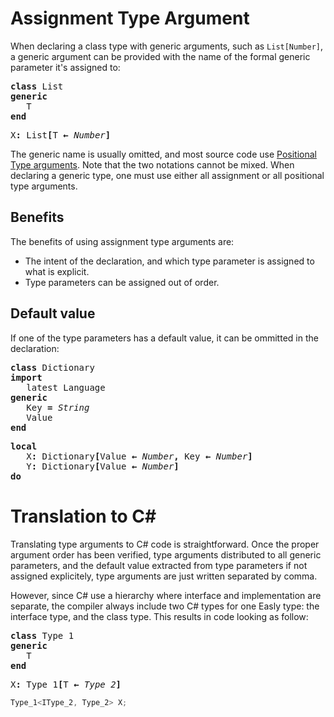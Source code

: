 # Assignment Type Argument

When declaring a class type with generic arguments, such as `List[Number]`, a generic argument can be provided with the name of the formal generic parameter it's assigned to:

<!---
Mode=Default
{BaseNode.Class, Easly-Language, Version=1.0.0.0, Culture=neutral, PublicKeyToken=null}
{0c91525c-e934-4a94-8f78-cbaed128a95f};"easly.Classes";{BaseNode.BlockList`2[[BaseNode.IClassReplicate, Easly-Language, Version=1.0.0.0, Culture=neutral, PublicKeyToken=null],[BaseNode.ClassReplicate, Easly-Language, Version=1.0.0.0, Culture=neutral, PublicKeyToken=null]], Easly-Language, Version=1.0.0.0, Culture=neutral, PublicKeyToken=null}
;0x00000000;0x00000000;{BaseNode.BlockList`2[[BaseNode.IIdentifier, Easly-Language, Version=1.0.0.0, Culture=neutral, PublicKeyToken=null],[BaseNode.Identifier, Easly-Language, Version=1.0.0.0, Culture=neutral, PublicKeyToken=null]], Easly-Language, Version=1.0.0.0, Culture=neutral, PublicKeyToken=null}
;0x00000001;{BaseNode.BlockList`2[[BaseNode.IDiscrete, Easly-Language, Version=1.0.0.0, Culture=neutral, PublicKeyToken=null],[BaseNode.Discrete, Easly-Language, Version=1.0.0.0, Culture=neutral, PublicKeyToken=null]], Easly-Language, Version=1.0.0.0, Culture=neutral, PublicKeyToken=null}
;{BaseNode.Document, Easly-Language, Version=1.0.0.0, Culture=neutral, PublicKeyToken=null}
;{BaseNode.Name, Easly-Language, Version=1.0.0.0, Culture=neutral, PublicKeyToken=null}
;{BaseNode.BlockList`2[[BaseNode.IExport, Easly-Language, Version=1.0.0.0, Culture=neutral, PublicKeyToken=null],[BaseNode.Export, Easly-Language, Version=1.0.0.0, Culture=neutral, PublicKeyToken=null]], Easly-Language, Version=1.0.0.0, Culture=neutral, PublicKeyToken=null}
;{BaseNode.BlockList`2[[BaseNode.IFeature, Easly-Language, Version=1.0.0.0, Culture=neutral, PublicKeyToken=null],[BaseNode.Feature, Easly-Language, Version=1.0.0.0, Culture=neutral, PublicKeyToken=null]], Easly-Language, Version=1.0.0.0, Culture=neutral, PublicKeyToken=null}
;{Easly.OptionalReference`1[[BaseNode.IIdentifier, Easly-Language, Version=1.0.0.0, Culture=neutral, PublicKeyToken=null]], Easly-Language, Version=1.0.0.0, Culture=neutral, PublicKeyToken=null}
;{BaseNode.BlockList`2[[BaseNode.IGeneric, Easly-Language, Version=1.0.0.0, Culture=neutral, PublicKeyToken=null],[BaseNode.Generic, Easly-Language, Version=1.0.0.0, Culture=neutral, PublicKeyToken=null]], Easly-Language, Version=1.0.0.0, Culture=neutral, PublicKeyToken=null}
;{BaseNode.BlockList`2[[BaseNode.IImport, Easly-Language, Version=1.0.0.0, Culture=neutral, PublicKeyToken=null],[BaseNode.Import, Easly-Language, Version=1.0.0.0, Culture=neutral, PublicKeyToken=null]], Easly-Language, Version=1.0.0.0, Culture=neutral, PublicKeyToken=null}
;{BaseNode.BlockList`2[[BaseNode.IInheritance, Easly-Language, Version=1.0.0.0, Culture=neutral, PublicKeyToken=null],[BaseNode.Inheritance, Easly-Language, Version=1.0.0.0, Culture=neutral, PublicKeyToken=null]], Easly-Language, Version=1.0.0.0, Culture=neutral, PublicKeyToken=null}
;{BaseNode.BlockList`2[[BaseNode.IAssertion, Easly-Language, Version=1.0.0.0, Culture=neutral, PublicKeyToken=null],[BaseNode.Assertion, Easly-Language, Version=1.0.0.0, Culture=neutral, PublicKeyToken=null]], Easly-Language, Version=1.0.0.0, Culture=neutral, PublicKeyToken=null}
;False;{BaseNode.BlockList`2[[BaseNode.ITypedef, Easly-Language, Version=1.0.0.0, Culture=neutral, PublicKeyToken=null],[BaseNode.Typedef, Easly-Language, Version=1.0.0.0, Culture=neutral, PublicKeyToken=null]], Easly-Language, Version=1.0.0.0, Culture=neutral, PublicKeyToken=null}
{BaseNode.Document, Easly-Language, Version=1.0.0.0, Culture=neutral, PublicKeyToken=null}
;{System.Collections.Generic.List`1[[BaseNode.IBlock`2[[BaseNode.IClassReplicate, Easly-Language, Version=1.0.0.0, Culture=neutral, PublicKeyToken=null],[BaseNode.ClassReplicate, Easly-Language, Version=1.0.0.0, Culture=neutral, PublicKeyToken=null]], Easly-Language, Version=1.0.0.0, Culture=neutral, PublicKeyToken=null]], mscorlib, Version=4.0.0.0, Culture=neutral, PublicKeyToken=b77a5c561934e089} *0
{BaseNode.Document, Easly-Language, Version=1.0.0.0, Culture=neutral, PublicKeyToken=null}
;{System.Collections.Generic.List`1[[BaseNode.IBlock`2[[BaseNode.IIdentifier, Easly-Language, Version=1.0.0.0, Culture=neutral, PublicKeyToken=null],[BaseNode.Identifier, Easly-Language, Version=1.0.0.0, Culture=neutral, PublicKeyToken=null]], Easly-Language, Version=1.0.0.0, Culture=neutral, PublicKeyToken=null]], mscorlib, Version=4.0.0.0, Culture=neutral, PublicKeyToken=b77a5c561934e089} *0
{BaseNode.Document, Easly-Language, Version=1.0.0.0, Culture=neutral, PublicKeyToken=null}
;{System.Collections.Generic.List`1[[BaseNode.IBlock`2[[BaseNode.IDiscrete, Easly-Language, Version=1.0.0.0, Culture=neutral, PublicKeyToken=null],[BaseNode.Discrete, Easly-Language, Version=1.0.0.0, Culture=neutral, PublicKeyToken=null]], Easly-Language, Version=1.0.0.0, Culture=neutral, PublicKeyToken=null]], mscorlib, Version=4.0.0.0, Culture=neutral, PublicKeyToken=b77a5c561934e089} *0
"";{b0d72e3e-a449-4448-bb46-1dd6caa6c6e6}{BaseNode.Document, Easly-Language, Version=1.0.0.0, Culture=neutral, PublicKeyToken=null}
;"List"{BaseNode.Document, Easly-Language, Version=1.0.0.0, Culture=neutral, PublicKeyToken=null}
;{System.Collections.Generic.List`1[[BaseNode.IBlock`2[[BaseNode.IExport, Easly-Language, Version=1.0.0.0, Culture=neutral, PublicKeyToken=null],[BaseNode.Export, Easly-Language, Version=1.0.0.0, Culture=neutral, PublicKeyToken=null]], Easly-Language, Version=1.0.0.0, Culture=neutral, PublicKeyToken=null]], mscorlib, Version=4.0.0.0, Culture=neutral, PublicKeyToken=b77a5c561934e089} *0
{BaseNode.Document, Easly-Language, Version=1.0.0.0, Culture=neutral, PublicKeyToken=null}
;{System.Collections.Generic.List`1[[BaseNode.IBlock`2[[BaseNode.IFeature, Easly-Language, Version=1.0.0.0, Culture=neutral, PublicKeyToken=null],[BaseNode.Feature, Easly-Language, Version=1.0.0.0, Culture=neutral, PublicKeyToken=null]], Easly-Language, Version=1.0.0.0, Culture=neutral, PublicKeyToken=null]], mscorlib, Version=4.0.0.0, Culture=neutral, PublicKeyToken=b77a5c561934e089} *0
False{BaseNode.Document, Easly-Language, Version=1.0.0.0, Culture=neutral, PublicKeyToken=null}
;{System.Collections.Generic.List`1[[BaseNode.IBlock`2[[BaseNode.IGeneric, Easly-Language, Version=1.0.0.0, Culture=neutral, PublicKeyToken=null],[BaseNode.Generic, Easly-Language, Version=1.0.0.0, Culture=neutral, PublicKeyToken=null]], Easly-Language, Version=1.0.0.0, Culture=neutral, PublicKeyToken=null]], mscorlib, Version=4.0.0.0, Culture=neutral, PublicKeyToken=b77a5c561934e089} *1
{BaseNode.Document, Easly-Language, Version=1.0.0.0, Culture=neutral, PublicKeyToken=null}
;{System.Collections.Generic.List`1[[BaseNode.IBlock`2[[BaseNode.IImport, Easly-Language, Version=1.0.0.0, Culture=neutral, PublicKeyToken=null],[BaseNode.Import, Easly-Language, Version=1.0.0.0, Culture=neutral, PublicKeyToken=null]], Easly-Language, Version=1.0.0.0, Culture=neutral, PublicKeyToken=null]], mscorlib, Version=4.0.0.0, Culture=neutral, PublicKeyToken=b77a5c561934e089} *0
{BaseNode.Document, Easly-Language, Version=1.0.0.0, Culture=neutral, PublicKeyToken=null}
;{System.Collections.Generic.List`1[[BaseNode.IBlock`2[[BaseNode.IInheritance, Easly-Language, Version=1.0.0.0, Culture=neutral, PublicKeyToken=null],[BaseNode.Inheritance, Easly-Language, Version=1.0.0.0, Culture=neutral, PublicKeyToken=null]], Easly-Language, Version=1.0.0.0, Culture=neutral, PublicKeyToken=null]], mscorlib, Version=4.0.0.0, Culture=neutral, PublicKeyToken=b77a5c561934e089} *0
{BaseNode.Document, Easly-Language, Version=1.0.0.0, Culture=neutral, PublicKeyToken=null}
;{System.Collections.Generic.List`1[[BaseNode.IBlock`2[[BaseNode.IAssertion, Easly-Language, Version=1.0.0.0, Culture=neutral, PublicKeyToken=null],[BaseNode.Assertion, Easly-Language, Version=1.0.0.0, Culture=neutral, PublicKeyToken=null]], Easly-Language, Version=1.0.0.0, Culture=neutral, PublicKeyToken=null]], mscorlib, Version=4.0.0.0, Culture=neutral, PublicKeyToken=b77a5c561934e089} *0
{BaseNode.Document, Easly-Language, Version=1.0.0.0, Culture=neutral, PublicKeyToken=null}
;{System.Collections.Generic.List`1[[BaseNode.IBlock`2[[BaseNode.ITypedef, Easly-Language, Version=1.0.0.0, Culture=neutral, PublicKeyToken=null],[BaseNode.Typedef, Easly-Language, Version=1.0.0.0, Culture=neutral, PublicKeyToken=null]], Easly-Language, Version=1.0.0.0, Culture=neutral, PublicKeyToken=null]], mscorlib, Version=4.0.0.0, Culture=neutral, PublicKeyToken=b77a5c561934e089} *0
"";{2d0a57bc-763d-438c-85f6-c27d9680b47e}0x00000000"";{78ae47cb-aa69-46a8-b029-de06d4f067fd}0x00000004"";{03a46a9d-dc0b-44ba-a01d-b2d2bec377cd}0x00000000"";{0f6d65df-78c5-454d-8273-19647e42e1ad}"";{52c5a627-3e03-4e5d-a803-103ffaf42f3c}0x00000000"";{b837402a-85eb-4f8c-8331-6f21423e626a}0x00000004"";{240cd251-c454-45ef-9bfd-188a48a0ee9e}{BaseNode.Block`2[[BaseNode.IGeneric, Easly-Language, Version=1.0.0.0, Culture=neutral, PublicKeyToken=null],[BaseNode.Generic, Easly-Language, Version=1.0.0.0, Culture=neutral, PublicKeyToken=null]], Easly-Language, Version=1.0.0.0, Culture=neutral, PublicKeyToken=null}
0x00000004"";{a9985185-4e66-4e8a-82ed-37e3181a176e}0x00000004"";{9e8b90db-c959-4215-b5ea-87b453810ec9}0x00000000"";{2e18c4c0-80d1-404a-ada7-43f069a556aa}0x00000000"";{ebb1bbd8-8f0e-436f-8457-4ac6b0320b90}0x00000000{BaseNode.Document, Easly-Language, Version=1.0.0.0, Culture=neutral, PublicKeyToken=null}
;{System.Collections.Generic.List`1[[BaseNode.IGeneric, Easly-Language, Version=1.0.0.0, Culture=neutral, PublicKeyToken=null]], mscorlib, Version=4.0.0.0, Culture=neutral, PublicKeyToken=b77a5c561934e089} *1
;0x00000000;{BaseNode.Pattern, Easly-Language, Version=1.0.0.0, Culture=neutral, PublicKeyToken=null}
;{BaseNode.Identifier, Easly-Language, Version=1.0.0.0, Culture=neutral, PublicKeyToken=null}
"";{ed04bba4-68f6-4da8-b356-4607014c1e6a}{BaseNode.Generic, Easly-Language, Version=1.0.0.0, Culture=neutral, PublicKeyToken=null}
0x00000004{BaseNode.Document, Easly-Language, Version=1.0.0.0, Culture=neutral, PublicKeyToken=null}
;"*"{BaseNode.Document, Easly-Language, Version=1.0.0.0, Culture=neutral, PublicKeyToken=null}
;""{BaseNode.BlockList`2[[BaseNode.IConstraint, Easly-Language, Version=1.0.0.0, Culture=neutral, PublicKeyToken=null],[BaseNode.Constraint, Easly-Language, Version=1.0.0.0, Culture=neutral, PublicKeyToken=null]], Easly-Language, Version=1.0.0.0, Culture=neutral, PublicKeyToken=null}
;{Easly.OptionalReference`1[[BaseNode.IObjectType, Easly-Language, Version=1.0.0.0, Culture=neutral, PublicKeyToken=null]], Easly-Language, Version=1.0.0.0, Culture=neutral, PublicKeyToken=null}
;{BaseNode.Document, Easly-Language, Version=1.0.0.0, Culture=neutral, PublicKeyToken=null}
;{BaseNode.Name, Easly-Language, Version=1.0.0.0, Culture=neutral, PublicKeyToken=null}
"";{c3352a45-05d6-4125-a928-6cfe3d13a29e}"";{90dc9084-4e5a-46ef-9773-25ddede243ef}{BaseNode.Document, Easly-Language, Version=1.0.0.0, Culture=neutral, PublicKeyToken=null}
;{System.Collections.Generic.List`1[[BaseNode.IBlock`2[[BaseNode.IConstraint, Easly-Language, Version=1.0.0.0, Culture=neutral, PublicKeyToken=null],[BaseNode.Constraint, Easly-Language, Version=1.0.0.0, Culture=neutral, PublicKeyToken=null]], Easly-Language, Version=1.0.0.0, Culture=neutral, PublicKeyToken=null]], mscorlib, Version=4.0.0.0, Culture=neutral, PublicKeyToken=b77a5c561934e089} *0
False"";{d0aa504d-cbb6-4c2d-9b55-4a9d9ad5f11a}{BaseNode.Document, Easly-Language, Version=1.0.0.0, Culture=neutral, PublicKeyToken=null}
;"T""";{81ce8c7a-2e2b-4d0a-8d72-ed4f1605a6c2}0x00000000"";{fd2a47fc-bcdd-4855-9668-7b534e5e0730}
-->

<pre>
<b>class&nbsp;</b>List
<b>generic</b>
&nbsp;&nbsp;&nbsp;T
<b>end</b>
</pre>

<!---
Mode=Default
{BaseNode.AttributeFeature, Easly-Language, Version=1.0.0.0, Culture=neutral, PublicKeyToken=null}
{BaseNode.Document, Easly-Language, Version=1.0.0.0, Culture=neutral, PublicKeyToken=null}
;{BaseNode.BlockList`2[[BaseNode.IAssertion, Easly-Language, Version=1.0.0.0, Culture=neutral, PublicKeyToken=null],[BaseNode.Assertion, Easly-Language, Version=1.0.0.0, Culture=neutral, PublicKeyToken=null]], Easly-Language, Version=1.0.0.0, Culture=neutral, PublicKeyToken=null}
;{BaseNode.Name, Easly-Language, Version=1.0.0.0, Culture=neutral, PublicKeyToken=null}
;{BaseNode.GenericType, Easly-Language, Version=1.0.0.0, Culture=neutral, PublicKeyToken=null}
;0x00000000;{BaseNode.Identifier, Easly-Language, Version=1.0.0.0, Culture=neutral, PublicKeyToken=null}
"";{f87f4bfc-a814-4a8c-b906-49be19307456}{BaseNode.Document, Easly-Language, Version=1.0.0.0, Culture=neutral, PublicKeyToken=null}
;{System.Collections.Generic.List`1[[BaseNode.IBlock`2[[BaseNode.IAssertion, Easly-Language, Version=1.0.0.0, Culture=neutral, PublicKeyToken=null],[BaseNode.Assertion, Easly-Language, Version=1.0.0.0, Culture=neutral, PublicKeyToken=null]], Easly-Language, Version=1.0.0.0, Culture=neutral, PublicKeyToken=null]], mscorlib, Version=4.0.0.0, Culture=neutral, PublicKeyToken=b77a5c561934e089} *0
{BaseNode.Document, Easly-Language, Version=1.0.0.0, Culture=neutral, PublicKeyToken=null}
;"X"{BaseNode.Identifier, Easly-Language, Version=1.0.0.0, Culture=neutral, PublicKeyToken=null}
;{BaseNode.Document, Easly-Language, Version=1.0.0.0, Culture=neutral, PublicKeyToken=null}
;0x00000000;{BaseNode.BlockList`2[[BaseNode.ITypeArgument, Easly-Language, Version=1.0.0.0, Culture=neutral, PublicKeyToken=null],[BaseNode.TypeArgument, Easly-Language, Version=1.0.0.0, Culture=neutral, PublicKeyToken=null]], Easly-Language, Version=1.0.0.0, Culture=neutral, PublicKeyToken=null}
{BaseNode.Document, Easly-Language, Version=1.0.0.0, Culture=neutral, PublicKeyToken=null}
;"All""";{7ce7ad8f-8cf7-4d71-8b7b-7e2b5553f628}0x00000000"";{17c9d1d4-ed25-405d-a754-cdbf428c8141}{BaseNode.Document, Easly-Language, Version=1.0.0.0, Culture=neutral, PublicKeyToken=null}
;"List""";{0f8839d8-9511-40c8-8982-3a8cd20c3631}{BaseNode.Document, Easly-Language, Version=1.0.0.0, Culture=neutral, PublicKeyToken=null}
;{System.Collections.Generic.List`1[[BaseNode.IBlock`2[[BaseNode.ITypeArgument, Easly-Language, Version=1.0.0.0, Culture=neutral, PublicKeyToken=null],[BaseNode.TypeArgument, Easly-Language, Version=1.0.0.0, Culture=neutral, PublicKeyToken=null]], Easly-Language, Version=1.0.0.0, Culture=neutral, PublicKeyToken=null]], mscorlib, Version=4.0.0.0, Culture=neutral, PublicKeyToken=b77a5c561934e089} *1
"";{dd7b1d55-ca51-4919-bf99-45e0bb1ba2cb}"";{c9bd49cc-a369-4860-8432-93b1f7a18372}"";{27901666-66f4-49f3-a252-2b309bc945ba}{BaseNode.Block`2[[BaseNode.ITypeArgument, Easly-Language, Version=1.0.0.0, Culture=neutral, PublicKeyToken=null],[BaseNode.TypeArgument, Easly-Language, Version=1.0.0.0, Culture=neutral, PublicKeyToken=null]], Easly-Language, Version=1.0.0.0, Culture=neutral, PublicKeyToken=null}
0x00000004{BaseNode.Document, Easly-Language, Version=1.0.0.0, Culture=neutral, PublicKeyToken=null}
;{System.Collections.Generic.List`1[[BaseNode.ITypeArgument, Easly-Language, Version=1.0.0.0, Culture=neutral, PublicKeyToken=null]], mscorlib, Version=4.0.0.0, Culture=neutral, PublicKeyToken=b77a5c561934e089} *1
;0x00000000;{BaseNode.Pattern, Easly-Language, Version=1.0.0.0, Culture=neutral, PublicKeyToken=null}
;{BaseNode.Identifier, Easly-Language, Version=1.0.0.0, Culture=neutral, PublicKeyToken=null}
"";{f4867432-8a99-49a4-aecc-d354b88df256}{BaseNode.AssignmentTypeArgument, Easly-Language, Version=1.0.0.0, Culture=neutral, PublicKeyToken=null}
0x00000004{BaseNode.Document, Easly-Language, Version=1.0.0.0, Culture=neutral, PublicKeyToken=null}
;"*"{BaseNode.Document, Easly-Language, Version=1.0.0.0, Culture=neutral, PublicKeyToken=null}
;""{BaseNode.Document, Easly-Language, Version=1.0.0.0, Culture=neutral, PublicKeyToken=null}
;{BaseNode.Identifier, Easly-Language, Version=1.0.0.0, Culture=neutral, PublicKeyToken=null}
;{BaseNode.SimpleType, Easly-Language, Version=1.0.0.0, Culture=neutral, PublicKeyToken=null}
"";{4e8683da-b749-43ac-a355-0e6a22eb4483}"";{285343fe-763e-415c-a9ba-028741f0a3e3}"";{c3ba6d0a-a060-4ad1-aa3f-e3ef495edad9}{BaseNode.Document, Easly-Language, Version=1.0.0.0, Culture=neutral, PublicKeyToken=null}
;"T"{BaseNode.Identifier, Easly-Language, Version=1.0.0.0, Culture=neutral, PublicKeyToken=null}
;{BaseNode.Document, Easly-Language, Version=1.0.0.0, Culture=neutral, PublicKeyToken=null}
;0x00000000"";{ab30e39b-21f1-4470-aa11-cf9ace836bec}{BaseNode.Document, Easly-Language, Version=1.0.0.0, Culture=neutral, PublicKeyToken=null}
;"Number""";{69250d89-075f-4fd5-beed-06461a2b1bdc}"";{4912d586-a3f6-4c57-9c19-2caf91d7d750}
-->

<pre>
X<b>:&nbsp;</b>List<b>[</b>T&nbsp;<b>&#8592;&nbsp;</b><i>Number</i><b>]</b>
</pre>

The generic name is usually omitted, and most source code use [Positional Type arguments](https://github.com/dlebansais/Easly-Language/blob/master/Doc/Nodes/TypeArgument/PositionalTypeArgument.md).
Note that the two notations cannot be mixed. When declaring a generic type, one must use either all assignment or all positional type arguments.

## Benefits

The benefits of using assignment type arguments are:

+ The intent of the declaration, and which type parameter is assigned to what is explicit.
+ Type parameters can be assigned out of order.

## Default value

If one of the type parameters has a default value, it can be ommitted in the declaration:

<!---
Mode=Default
{BaseNode.Class, Easly-Language, Version=1.0.0.0, Culture=neutral, PublicKeyToken=null}
{0c91525c-e934-4a94-8f78-cbaed128a95f};"easly.Classes";{BaseNode.BlockList`2[[BaseNode.IClassReplicate, Easly-Language, Version=1.0.0.0, Culture=neutral, PublicKeyToken=null],[BaseNode.ClassReplicate, Easly-Language, Version=1.0.0.0, Culture=neutral, PublicKeyToken=null]], Easly-Language, Version=1.0.0.0, Culture=neutral, PublicKeyToken=null}
;0x00000000;0x00000000;{BaseNode.BlockList`2[[BaseNode.IIdentifier, Easly-Language, Version=1.0.0.0, Culture=neutral, PublicKeyToken=null],[BaseNode.Identifier, Easly-Language, Version=1.0.0.0, Culture=neutral, PublicKeyToken=null]], Easly-Language, Version=1.0.0.0, Culture=neutral, PublicKeyToken=null}
;0x00000001;{BaseNode.BlockList`2[[BaseNode.IDiscrete, Easly-Language, Version=1.0.0.0, Culture=neutral, PublicKeyToken=null],[BaseNode.Discrete, Easly-Language, Version=1.0.0.0, Culture=neutral, PublicKeyToken=null]], Easly-Language, Version=1.0.0.0, Culture=neutral, PublicKeyToken=null}
;{BaseNode.Document, Easly-Language, Version=1.0.0.0, Culture=neutral, PublicKeyToken=null}
;{BaseNode.Name, Easly-Language, Version=1.0.0.0, Culture=neutral, PublicKeyToken=null}
;{BaseNode.BlockList`2[[BaseNode.IExport, Easly-Language, Version=1.0.0.0, Culture=neutral, PublicKeyToken=null],[BaseNode.Export, Easly-Language, Version=1.0.0.0, Culture=neutral, PublicKeyToken=null]], Easly-Language, Version=1.0.0.0, Culture=neutral, PublicKeyToken=null}
;{BaseNode.BlockList`2[[BaseNode.IFeature, Easly-Language, Version=1.0.0.0, Culture=neutral, PublicKeyToken=null],[BaseNode.Feature, Easly-Language, Version=1.0.0.0, Culture=neutral, PublicKeyToken=null]], Easly-Language, Version=1.0.0.0, Culture=neutral, PublicKeyToken=null}
;{Easly.OptionalReference`1[[BaseNode.IIdentifier, Easly-Language, Version=1.0.0.0, Culture=neutral, PublicKeyToken=null]], Easly-Language, Version=1.0.0.0, Culture=neutral, PublicKeyToken=null}
;{BaseNode.BlockList`2[[BaseNode.IGeneric, Easly-Language, Version=1.0.0.0, Culture=neutral, PublicKeyToken=null],[BaseNode.Generic, Easly-Language, Version=1.0.0.0, Culture=neutral, PublicKeyToken=null]], Easly-Language, Version=1.0.0.0, Culture=neutral, PublicKeyToken=null}
;{BaseNode.BlockList`2[[BaseNode.IImport, Easly-Language, Version=1.0.0.0, Culture=neutral, PublicKeyToken=null],[BaseNode.Import, Easly-Language, Version=1.0.0.0, Culture=neutral, PublicKeyToken=null]], Easly-Language, Version=1.0.0.0, Culture=neutral, PublicKeyToken=null}
;{BaseNode.BlockList`2[[BaseNode.IInheritance, Easly-Language, Version=1.0.0.0, Culture=neutral, PublicKeyToken=null],[BaseNode.Inheritance, Easly-Language, Version=1.0.0.0, Culture=neutral, PublicKeyToken=null]], Easly-Language, Version=1.0.0.0, Culture=neutral, PublicKeyToken=null}
;{BaseNode.BlockList`2[[BaseNode.IAssertion, Easly-Language, Version=1.0.0.0, Culture=neutral, PublicKeyToken=null],[BaseNode.Assertion, Easly-Language, Version=1.0.0.0, Culture=neutral, PublicKeyToken=null]], Easly-Language, Version=1.0.0.0, Culture=neutral, PublicKeyToken=null}
;False;{BaseNode.BlockList`2[[BaseNode.ITypedef, Easly-Language, Version=1.0.0.0, Culture=neutral, PublicKeyToken=null],[BaseNode.Typedef, Easly-Language, Version=1.0.0.0, Culture=neutral, PublicKeyToken=null]], Easly-Language, Version=1.0.0.0, Culture=neutral, PublicKeyToken=null}
{BaseNode.Document, Easly-Language, Version=1.0.0.0, Culture=neutral, PublicKeyToken=null}
;{System.Collections.Generic.List`1[[BaseNode.IBlock`2[[BaseNode.IClassReplicate, Easly-Language, Version=1.0.0.0, Culture=neutral, PublicKeyToken=null],[BaseNode.ClassReplicate, Easly-Language, Version=1.0.0.0, Culture=neutral, PublicKeyToken=null]], Easly-Language, Version=1.0.0.0, Culture=neutral, PublicKeyToken=null]], mscorlib, Version=4.0.0.0, Culture=neutral, PublicKeyToken=b77a5c561934e089} *0
{BaseNode.Document, Easly-Language, Version=1.0.0.0, Culture=neutral, PublicKeyToken=null}
;{System.Collections.Generic.List`1[[BaseNode.IBlock`2[[BaseNode.IIdentifier, Easly-Language, Version=1.0.0.0, Culture=neutral, PublicKeyToken=null],[BaseNode.Identifier, Easly-Language, Version=1.0.0.0, Culture=neutral, PublicKeyToken=null]], Easly-Language, Version=1.0.0.0, Culture=neutral, PublicKeyToken=null]], mscorlib, Version=4.0.0.0, Culture=neutral, PublicKeyToken=b77a5c561934e089} *0
{BaseNode.Document, Easly-Language, Version=1.0.0.0, Culture=neutral, PublicKeyToken=null}
;{System.Collections.Generic.List`1[[BaseNode.IBlock`2[[BaseNode.IDiscrete, Easly-Language, Version=1.0.0.0, Culture=neutral, PublicKeyToken=null],[BaseNode.Discrete, Easly-Language, Version=1.0.0.0, Culture=neutral, PublicKeyToken=null]], Easly-Language, Version=1.0.0.0, Culture=neutral, PublicKeyToken=null]], mscorlib, Version=4.0.0.0, Culture=neutral, PublicKeyToken=b77a5c561934e089} *0
"";{b0d72e3e-a449-4448-bb46-1dd6caa6c6e6}{BaseNode.Document, Easly-Language, Version=1.0.0.0, Culture=neutral, PublicKeyToken=null}
;"Dictionary"{BaseNode.Document, Easly-Language, Version=1.0.0.0, Culture=neutral, PublicKeyToken=null}
;{System.Collections.Generic.List`1[[BaseNode.IBlock`2[[BaseNode.IExport, Easly-Language, Version=1.0.0.0, Culture=neutral, PublicKeyToken=null],[BaseNode.Export, Easly-Language, Version=1.0.0.0, Culture=neutral, PublicKeyToken=null]], Easly-Language, Version=1.0.0.0, Culture=neutral, PublicKeyToken=null]], mscorlib, Version=4.0.0.0, Culture=neutral, PublicKeyToken=b77a5c561934e089} *0
{BaseNode.Document, Easly-Language, Version=1.0.0.0, Culture=neutral, PublicKeyToken=null}
;{System.Collections.Generic.List`1[[BaseNode.IBlock`2[[BaseNode.IFeature, Easly-Language, Version=1.0.0.0, Culture=neutral, PublicKeyToken=null],[BaseNode.Feature, Easly-Language, Version=1.0.0.0, Culture=neutral, PublicKeyToken=null]], Easly-Language, Version=1.0.0.0, Culture=neutral, PublicKeyToken=null]], mscorlib, Version=4.0.0.0, Culture=neutral, PublicKeyToken=b77a5c561934e089} *0
False{BaseNode.Document, Easly-Language, Version=1.0.0.0, Culture=neutral, PublicKeyToken=null}
;{System.Collections.Generic.List`1[[BaseNode.IBlock`2[[BaseNode.IGeneric, Easly-Language, Version=1.0.0.0, Culture=neutral, PublicKeyToken=null],[BaseNode.Generic, Easly-Language, Version=1.0.0.0, Culture=neutral, PublicKeyToken=null]], Easly-Language, Version=1.0.0.0, Culture=neutral, PublicKeyToken=null]], mscorlib, Version=4.0.0.0, Culture=neutral, PublicKeyToken=b77a5c561934e089} *1
{BaseNode.Document, Easly-Language, Version=1.0.0.0, Culture=neutral, PublicKeyToken=null}
;{System.Collections.Generic.List`1[[BaseNode.IBlock`2[[BaseNode.IImport, Easly-Language, Version=1.0.0.0, Culture=neutral, PublicKeyToken=null],[BaseNode.Import, Easly-Language, Version=1.0.0.0, Culture=neutral, PublicKeyToken=null]], Easly-Language, Version=1.0.0.0, Culture=neutral, PublicKeyToken=null]], mscorlib, Version=4.0.0.0, Culture=neutral, PublicKeyToken=b77a5c561934e089} *1
{BaseNode.Document, Easly-Language, Version=1.0.0.0, Culture=neutral, PublicKeyToken=null}
;{System.Collections.Generic.List`1[[BaseNode.IBlock`2[[BaseNode.IInheritance, Easly-Language, Version=1.0.0.0, Culture=neutral, PublicKeyToken=null],[BaseNode.Inheritance, Easly-Language, Version=1.0.0.0, Culture=neutral, PublicKeyToken=null]], Easly-Language, Version=1.0.0.0, Culture=neutral, PublicKeyToken=null]], mscorlib, Version=4.0.0.0, Culture=neutral, PublicKeyToken=b77a5c561934e089} *0
{BaseNode.Document, Easly-Language, Version=1.0.0.0, Culture=neutral, PublicKeyToken=null}
;{System.Collections.Generic.List`1[[BaseNode.IBlock`2[[BaseNode.IAssertion, Easly-Language, Version=1.0.0.0, Culture=neutral, PublicKeyToken=null],[BaseNode.Assertion, Easly-Language, Version=1.0.0.0, Culture=neutral, PublicKeyToken=null]], Easly-Language, Version=1.0.0.0, Culture=neutral, PublicKeyToken=null]], mscorlib, Version=4.0.0.0, Culture=neutral, PublicKeyToken=b77a5c561934e089} *0
{BaseNode.Document, Easly-Language, Version=1.0.0.0, Culture=neutral, PublicKeyToken=null}
;{System.Collections.Generic.List`1[[BaseNode.IBlock`2[[BaseNode.ITypedef, Easly-Language, Version=1.0.0.0, Culture=neutral, PublicKeyToken=null],[BaseNode.Typedef, Easly-Language, Version=1.0.0.0, Culture=neutral, PublicKeyToken=null]], Easly-Language, Version=1.0.0.0, Culture=neutral, PublicKeyToken=null]], mscorlib, Version=4.0.0.0, Culture=neutral, PublicKeyToken=b77a5c561934e089} *0
"";{2d0a57bc-763d-438c-85f6-c27d9680b47e}0x00000000"";{78ae47cb-aa69-46a8-b029-de06d4f067fd}0x00000004"";{03a46a9d-dc0b-44ba-a01d-b2d2bec377cd}0x00000000"";{0f6d65df-78c5-454d-8273-19647e42e1ad}"";{52c5a627-3e03-4e5d-a803-103ffaf42f3c}0x00000000"";{b837402a-85eb-4f8c-8331-6f21423e626a}0x00000004"";{240cd251-c454-45ef-9bfd-188a48a0ee9e}{BaseNode.Block`2[[BaseNode.IGeneric, Easly-Language, Version=1.0.0.0, Culture=neutral, PublicKeyToken=null],[BaseNode.Generic, Easly-Language, Version=1.0.0.0, Culture=neutral, PublicKeyToken=null]], Easly-Language, Version=1.0.0.0, Culture=neutral, PublicKeyToken=null}
0x00000004"";{a9985185-4e66-4e8a-82ed-37e3181a176e}{BaseNode.Block`2[[BaseNode.IImport, Easly-Language, Version=1.0.0.0, Culture=neutral, PublicKeyToken=null],[BaseNode.Import, Easly-Language, Version=1.0.0.0, Culture=neutral, PublicKeyToken=null]], Easly-Language, Version=1.0.0.0, Culture=neutral, PublicKeyToken=null}
0x00000004"";{9e8b90db-c959-4215-b5ea-87b453810ec9}0x00000000"";{2e18c4c0-80d1-404a-ada7-43f069a556aa}0x00000000"";{ebb1bbd8-8f0e-436f-8457-4ac6b0320b90}0x00000000{BaseNode.Document, Easly-Language, Version=1.0.0.0, Culture=neutral, PublicKeyToken=null}
;{System.Collections.Generic.List`1[[BaseNode.IGeneric, Easly-Language, Version=1.0.0.0, Culture=neutral, PublicKeyToken=null]], mscorlib, Version=4.0.0.0, Culture=neutral, PublicKeyToken=b77a5c561934e089} *2
;0x00000000;{BaseNode.Pattern, Easly-Language, Version=1.0.0.0, Culture=neutral, PublicKeyToken=null}
;{BaseNode.Identifier, Easly-Language, Version=1.0.0.0, Culture=neutral, PublicKeyToken=null}
{BaseNode.Document, Easly-Language, Version=1.0.0.0, Culture=neutral, PublicKeyToken=null}
;{System.Collections.Generic.List`1[[BaseNode.IImport, Easly-Language, Version=1.0.0.0, Culture=neutral, PublicKeyToken=null]], mscorlib, Version=4.0.0.0, Culture=neutral, PublicKeyToken=b77a5c561934e089} *1
;0x00000000;{BaseNode.Pattern, Easly-Language, Version=1.0.0.0, Culture=neutral, PublicKeyToken=null}
;{BaseNode.Identifier, Easly-Language, Version=1.0.0.0, Culture=neutral, PublicKeyToken=null}
"";{ed04bba4-68f6-4da8-b356-4607014c1e6a}{BaseNode.Generic, Easly-Language, Version=1.0.0.0, Culture=neutral, PublicKeyToken=null}
;{BaseNode.Generic, Easly-Language, Version=1.0.0.0, Culture=neutral, PublicKeyToken=null}
0x00000004{BaseNode.Document, Easly-Language, Version=1.0.0.0, Culture=neutral, PublicKeyToken=null}
;"*"{BaseNode.Document, Easly-Language, Version=1.0.0.0, Culture=neutral, PublicKeyToken=null}
;"""";{8f6ad520-5254-46b2-b233-5cc4f678c0d7}{BaseNode.Import, Easly-Language, Version=1.0.0.0, Culture=neutral, PublicKeyToken=null}
0x00000004{BaseNode.Document, Easly-Language, Version=1.0.0.0, Culture=neutral, PublicKeyToken=null}
;"*"{BaseNode.Document, Easly-Language, Version=1.0.0.0, Culture=neutral, PublicKeyToken=null}
;""{BaseNode.BlockList`2[[BaseNode.IConstraint, Easly-Language, Version=1.0.0.0, Culture=neutral, PublicKeyToken=null],[BaseNode.Constraint, Easly-Language, Version=1.0.0.0, Culture=neutral, PublicKeyToken=null]], Easly-Language, Version=1.0.0.0, Culture=neutral, PublicKeyToken=null}
;{Easly.OptionalReference`1[[BaseNode.IObjectType, Easly-Language, Version=1.0.0.0, Culture=neutral, PublicKeyToken=null]], Easly-Language, Version=1.0.0.0, Culture=neutral, PublicKeyToken=null}
;{BaseNode.Document, Easly-Language, Version=1.0.0.0, Culture=neutral, PublicKeyToken=null}
;{BaseNode.Name, Easly-Language, Version=1.0.0.0, Culture=neutral, PublicKeyToken=null}
{BaseNode.BlockList`2[[BaseNode.IConstraint, Easly-Language, Version=1.0.0.0, Culture=neutral, PublicKeyToken=null],[BaseNode.Constraint, Easly-Language, Version=1.0.0.0, Culture=neutral, PublicKeyToken=null]], Easly-Language, Version=1.0.0.0, Culture=neutral, PublicKeyToken=null}
;{Easly.OptionalReference`1[[BaseNode.IObjectType, Easly-Language, Version=1.0.0.0, Culture=neutral, PublicKeyToken=null]], Easly-Language, Version=1.0.0.0, Culture=neutral, PublicKeyToken=null}
;{BaseNode.Document, Easly-Language, Version=1.0.0.0, Culture=neutral, PublicKeyToken=null}
;{BaseNode.Name, Easly-Language, Version=1.0.0.0, Culture=neutral, PublicKeyToken=null}
"";{c3352a45-05d6-4125-a928-6cfe3d13a29e}"";{90dc9084-4e5a-46ef-9773-25ddede243ef}{BaseNode.Document, Easly-Language, Version=1.0.0.0, Culture=neutral, PublicKeyToken=null}
;{Easly.OptionalReference`1[[BaseNode.IIdentifier, Easly-Language, Version=1.0.0.0, Culture=neutral, PublicKeyToken=null]], Easly-Language, Version=1.0.0.0, Culture=neutral, PublicKeyToken=null}
;{BaseNode.Identifier, Easly-Language, Version=1.0.0.0, Culture=neutral, PublicKeyToken=null}
;{BaseNode.BlockList`2[[BaseNode.IRename, Easly-Language, Version=1.0.0.0, Culture=neutral, PublicKeyToken=null],[BaseNode.Rename, Easly-Language, Version=1.0.0.0, Culture=neutral, PublicKeyToken=null]], Easly-Language, Version=1.0.0.0, Culture=neutral, PublicKeyToken=null}
;0x00000000"";{d000a4f2-5115-4777-9652-b3b00b5d2ca1}"";{e012f2e4-3959-4742-9810-770333ad4806}{BaseNode.Document, Easly-Language, Version=1.0.0.0, Culture=neutral, PublicKeyToken=null}
;{System.Collections.Generic.List`1[[BaseNode.IBlock`2[[BaseNode.IConstraint, Easly-Language, Version=1.0.0.0, Culture=neutral, PublicKeyToken=null],[BaseNode.Constraint, Easly-Language, Version=1.0.0.0, Culture=neutral, PublicKeyToken=null]], Easly-Language, Version=1.0.0.0, Culture=neutral, PublicKeyToken=null]], mscorlib, Version=4.0.0.0, Culture=neutral, PublicKeyToken=b77a5c561934e089} *0
True {BaseNode.SimpleType, Easly-Language, Version=1.0.0.0, Culture=neutral, PublicKeyToken=null}
"";{d0aa504d-cbb6-4c2d-9b55-4a9d9ad5f11a}{BaseNode.Document, Easly-Language, Version=1.0.0.0, Culture=neutral, PublicKeyToken=null}
;"Key"{BaseNode.Document, Easly-Language, Version=1.0.0.0, Culture=neutral, PublicKeyToken=null}
;{System.Collections.Generic.List`1[[BaseNode.IBlock`2[[BaseNode.IConstraint, Easly-Language, Version=1.0.0.0, Culture=neutral, PublicKeyToken=null],[BaseNode.Constraint, Easly-Language, Version=1.0.0.0, Culture=neutral, PublicKeyToken=null]], Easly-Language, Version=1.0.0.0, Culture=neutral, PublicKeyToken=null]], mscorlib, Version=4.0.0.0, Culture=neutral, PublicKeyToken=b77a5c561934e089} *0
False"";{240ed674-5ae6-4ce2-848e-b81fd2ae529d}{BaseNode.Document, Easly-Language, Version=1.0.0.0, Culture=neutral, PublicKeyToken=null}
;"Value""";{755e51da-887d-4dbc-be0f-39f59412a4ee}False{BaseNode.Document, Easly-Language, Version=1.0.0.0, Culture=neutral, PublicKeyToken=null}
;"Language"{BaseNode.Document, Easly-Language, Version=1.0.0.0, Culture=neutral, PublicKeyToken=null}
;{System.Collections.Generic.List`1[[BaseNode.IBlock`2[[BaseNode.IRename, Easly-Language, Version=1.0.0.0, Culture=neutral, PublicKeyToken=null],[BaseNode.Rename, Easly-Language, Version=1.0.0.0, Culture=neutral, PublicKeyToken=null]], Easly-Language, Version=1.0.0.0, Culture=neutral, PublicKeyToken=null]], mscorlib, Version=4.0.0.0, Culture=neutral, PublicKeyToken=b77a5c561934e089} *0
"";{81ce8c7a-2e2b-4d0a-8d72-ed4f1605a6c2}0x00000000{BaseNode.Identifier, Easly-Language, Version=1.0.0.0, Culture=neutral, PublicKeyToken=null}
;{BaseNode.Document, Easly-Language, Version=1.0.0.0, Culture=neutral, PublicKeyToken=null}
;0x00000000"";{fd2a47fc-bcdd-4855-9668-7b534e5e0730}"";{cac1fa78-3a03-4da4-807c-5b4b4451ed18}0x00000000"";{c3833eee-f8e6-4da9-b6a7-7c197d828c82}"";{dc96f6b1-26cd-4eb9-80e7-97debfb818e5}"";{b2cfd861-3ec5-45b4-b81f-1aaa4cc3eb89}0x00000000{BaseNode.Document, Easly-Language, Version=1.0.0.0, Culture=neutral, PublicKeyToken=null}
;"String""";{0f35684a-3e83-4aee-b442-87ff3d814bc8}"";{eacfb529-9544-4a4f-9b83-fa62d7e74741}
-->

<pre>
<b>class&nbsp;</b>Dictionary
<b>import</b>
&nbsp;&nbsp;&nbsp;latest&nbsp;Language
<b>generic</b>
&nbsp;&nbsp;&nbsp;Key&nbsp;<b>=&nbsp;</b><i>String</i>
&nbsp;&nbsp;&nbsp;Value
<b>end</b>
</pre>

<!---
Mode=Default
{BaseNode.EffectiveBody, Easly-Language, Version=1.0.0.0, Culture=neutral, PublicKeyToken=null}
{BaseNode.BlockList`2[[BaseNode.IInstruction, Easly-Language, Version=1.0.0.0, Culture=neutral, PublicKeyToken=null],[BaseNode.Instruction, Easly-Language, Version=1.0.0.0, Culture=neutral, PublicKeyToken=null]], Easly-Language, Version=1.0.0.0, Culture=neutral, PublicKeyToken=null}
;{BaseNode.Document, Easly-Language, Version=1.0.0.0, Culture=neutral, PublicKeyToken=null}
;{BaseNode.BlockList`2[[BaseNode.IAssertion, Easly-Language, Version=1.0.0.0, Culture=neutral, PublicKeyToken=null],[BaseNode.Assertion, Easly-Language, Version=1.0.0.0, Culture=neutral, PublicKeyToken=null]], Easly-Language, Version=1.0.0.0, Culture=neutral, PublicKeyToken=null}
;{BaseNode.BlockList`2[[BaseNode.IEntityDeclaration, Easly-Language, Version=1.0.0.0, Culture=neutral, PublicKeyToken=null],[BaseNode.EntityDeclaration, Easly-Language, Version=1.0.0.0, Culture=neutral, PublicKeyToken=null]], Easly-Language, Version=1.0.0.0, Culture=neutral, PublicKeyToken=null}
;{BaseNode.BlockList`2[[BaseNode.IExceptionHandler, Easly-Language, Version=1.0.0.0, Culture=neutral, PublicKeyToken=null],[BaseNode.ExceptionHandler, Easly-Language, Version=1.0.0.0, Culture=neutral, PublicKeyToken=null]], Easly-Language, Version=1.0.0.0, Culture=neutral, PublicKeyToken=null}
;{BaseNode.BlockList`2[[BaseNode.IIdentifier, Easly-Language, Version=1.0.0.0, Culture=neutral, PublicKeyToken=null],[BaseNode.Identifier, Easly-Language, Version=1.0.0.0, Culture=neutral, PublicKeyToken=null]], Easly-Language, Version=1.0.0.0, Culture=neutral, PublicKeyToken=null}
;{BaseNode.BlockList`2[[BaseNode.IAssertion, Easly-Language, Version=1.0.0.0, Culture=neutral, PublicKeyToken=null],[BaseNode.Assertion, Easly-Language, Version=1.0.0.0, Culture=neutral, PublicKeyToken=null]], Easly-Language, Version=1.0.0.0, Culture=neutral, PublicKeyToken=null}
{BaseNode.Document, Easly-Language, Version=1.0.0.0, Culture=neutral, PublicKeyToken=null}
;{System.Collections.Generic.List`1[[BaseNode.IBlock`2[[BaseNode.IInstruction, Easly-Language, Version=1.0.0.0, Culture=neutral, PublicKeyToken=null],[BaseNode.Instruction, Easly-Language, Version=1.0.0.0, Culture=neutral, PublicKeyToken=null]], Easly-Language, Version=1.0.0.0, Culture=neutral, PublicKeyToken=null]], mscorlib, Version=4.0.0.0, Culture=neutral, PublicKeyToken=b77a5c561934e089} *0
"";{bdc91731-a5e2-4c9e-8c5e-19d5b98d8890}{BaseNode.Document, Easly-Language, Version=1.0.0.0, Culture=neutral, PublicKeyToken=null}
;{System.Collections.Generic.List`1[[BaseNode.IBlock`2[[BaseNode.IAssertion, Easly-Language, Version=1.0.0.0, Culture=neutral, PublicKeyToken=null],[BaseNode.Assertion, Easly-Language, Version=1.0.0.0, Culture=neutral, PublicKeyToken=null]], Easly-Language, Version=1.0.0.0, Culture=neutral, PublicKeyToken=null]], mscorlib, Version=4.0.0.0, Culture=neutral, PublicKeyToken=b77a5c561934e089} *0
{BaseNode.Document, Easly-Language, Version=1.0.0.0, Culture=neutral, PublicKeyToken=null}
;{System.Collections.Generic.List`1[[BaseNode.IBlock`2[[BaseNode.IEntityDeclaration, Easly-Language, Version=1.0.0.0, Culture=neutral, PublicKeyToken=null],[BaseNode.EntityDeclaration, Easly-Language, Version=1.0.0.0, Culture=neutral, PublicKeyToken=null]], Easly-Language, Version=1.0.0.0, Culture=neutral, PublicKeyToken=null]], mscorlib, Version=4.0.0.0, Culture=neutral, PublicKeyToken=b77a5c561934e089} *1
{BaseNode.Document, Easly-Language, Version=1.0.0.0, Culture=neutral, PublicKeyToken=null}
;{System.Collections.Generic.List`1[[BaseNode.IBlock`2[[BaseNode.IExceptionHandler, Easly-Language, Version=1.0.0.0, Culture=neutral, PublicKeyToken=null],[BaseNode.ExceptionHandler, Easly-Language, Version=1.0.0.0, Culture=neutral, PublicKeyToken=null]], Easly-Language, Version=1.0.0.0, Culture=neutral, PublicKeyToken=null]], mscorlib, Version=4.0.0.0, Culture=neutral, PublicKeyToken=b77a5c561934e089} *0
{BaseNode.Document, Easly-Language, Version=1.0.0.0, Culture=neutral, PublicKeyToken=null}
;{System.Collections.Generic.List`1[[BaseNode.IBlock`2[[BaseNode.IIdentifier, Easly-Language, Version=1.0.0.0, Culture=neutral, PublicKeyToken=null],[BaseNode.Identifier, Easly-Language, Version=1.0.0.0, Culture=neutral, PublicKeyToken=null]], Easly-Language, Version=1.0.0.0, Culture=neutral, PublicKeyToken=null]], mscorlib, Version=4.0.0.0, Culture=neutral, PublicKeyToken=b77a5c561934e089} *0
{BaseNode.Document, Easly-Language, Version=1.0.0.0, Culture=neutral, PublicKeyToken=null}
;{System.Collections.Generic.List`1[[BaseNode.IBlock`2[[BaseNode.IAssertion, Easly-Language, Version=1.0.0.0, Culture=neutral, PublicKeyToken=null],[BaseNode.Assertion, Easly-Language, Version=1.0.0.0, Culture=neutral, PublicKeyToken=null]], Easly-Language, Version=1.0.0.0, Culture=neutral, PublicKeyToken=null]], mscorlib, Version=4.0.0.0, Culture=neutral, PublicKeyToken=b77a5c561934e089} *0
"";{81800545-f876-4bfd-aa33-1f14f64abaac}0x00000000"";{aeaf2977-d876-4c53-b937-6bdf638e39dd}0x00000000"";{a4e3b03f-919b-4718-afa1-5629b4788c58}{BaseNode.Block`2[[BaseNode.IEntityDeclaration, Easly-Language, Version=1.0.0.0, Culture=neutral, PublicKeyToken=null],[BaseNode.EntityDeclaration, Easly-Language, Version=1.0.0.0, Culture=neutral, PublicKeyToken=null]], Easly-Language, Version=1.0.0.0, Culture=neutral, PublicKeyToken=null}
0x00000004"";{b20f4c4c-278f-4d99-bc74-3d370423865d}0x00000000"";{4931df78-5fe7-40fb-bcc7-f44fdeec827e}0x00000000"";{67eb306b-5218-4fc7-9faa-d0d3bbe54af4}0x00000000{BaseNode.Document, Easly-Language, Version=1.0.0.0, Culture=neutral, PublicKeyToken=null}
;{System.Collections.Generic.List`1[[BaseNode.IEntityDeclaration, Easly-Language, Version=1.0.0.0, Culture=neutral, PublicKeyToken=null]], mscorlib, Version=4.0.0.0, Culture=neutral, PublicKeyToken=b77a5c561934e089} *2
;0x00000000;{BaseNode.Pattern, Easly-Language, Version=1.0.0.0, Culture=neutral, PublicKeyToken=null}
;{BaseNode.Identifier, Easly-Language, Version=1.0.0.0, Culture=neutral, PublicKeyToken=null}
"";{71e919cc-0a1c-4875-8812-19ccf21af40c}{BaseNode.EntityDeclaration, Easly-Language, Version=1.0.0.0, Culture=neutral, PublicKeyToken=null}
;{BaseNode.EntityDeclaration, Easly-Language, Version=1.0.0.0, Culture=neutral, PublicKeyToken=null}
0x00000004{BaseNode.Document, Easly-Language, Version=1.0.0.0, Culture=neutral, PublicKeyToken=null}
;"*"{BaseNode.Document, Easly-Language, Version=1.0.0.0, Culture=neutral, PublicKeyToken=null}
;""{Easly.OptionalReference`1[[BaseNode.IExpression, Easly-Language, Version=1.0.0.0, Culture=neutral, PublicKeyToken=null]], Easly-Language, Version=1.0.0.0, Culture=neutral, PublicKeyToken=null}
;{BaseNode.Document, Easly-Language, Version=1.0.0.0, Culture=neutral, PublicKeyToken=null}
;{BaseNode.Name, Easly-Language, Version=1.0.0.0, Culture=neutral, PublicKeyToken=null}
;{BaseNode.GenericType, Easly-Language, Version=1.0.0.0, Culture=neutral, PublicKeyToken=null}
{Easly.OptionalReference`1[[BaseNode.IExpression, Easly-Language, Version=1.0.0.0, Culture=neutral, PublicKeyToken=null]], Easly-Language, Version=1.0.0.0, Culture=neutral, PublicKeyToken=null}
;{BaseNode.Document, Easly-Language, Version=1.0.0.0, Culture=neutral, PublicKeyToken=null}
;{BaseNode.Name, Easly-Language, Version=1.0.0.0, Culture=neutral, PublicKeyToken=null}
;{BaseNode.GenericType, Easly-Language, Version=1.0.0.0, Culture=neutral, PublicKeyToken=null}
"";{7a31402c-a966-4140-9d89-b5ea10a5ab4f}"";{ec88bee7-5401-45c7-bfa5-2009ceb5274b}False"";{65a7e8e1-1c2b-441d-81d4-59110afc8a4b}{BaseNode.Document, Easly-Language, Version=1.0.0.0, Culture=neutral, PublicKeyToken=null}
;"X"{BaseNode.Identifier, Easly-Language, Version=1.0.0.0, Culture=neutral, PublicKeyToken=null}
;{BaseNode.Document, Easly-Language, Version=1.0.0.0, Culture=neutral, PublicKeyToken=null}
;0x00000000;{BaseNode.BlockList`2[[BaseNode.ITypeArgument, Easly-Language, Version=1.0.0.0, Culture=neutral, PublicKeyToken=null],[BaseNode.TypeArgument, Easly-Language, Version=1.0.0.0, Culture=neutral, PublicKeyToken=null]], Easly-Language, Version=1.0.0.0, Culture=neutral, PublicKeyToken=null}
False"";{08c2c7b6-3e10-4354-89fc-625e13d50363}{BaseNode.Document, Easly-Language, Version=1.0.0.0, Culture=neutral, PublicKeyToken=null}
;"Y"{BaseNode.Identifier, Easly-Language, Version=1.0.0.0, Culture=neutral, PublicKeyToken=null}
;{BaseNode.Document, Easly-Language, Version=1.0.0.0, Culture=neutral, PublicKeyToken=null}
;0x00000000;{BaseNode.BlockList`2[[BaseNode.ITypeArgument, Easly-Language, Version=1.0.0.0, Culture=neutral, PublicKeyToken=null],[BaseNode.TypeArgument, Easly-Language, Version=1.0.0.0, Culture=neutral, PublicKeyToken=null]], Easly-Language, Version=1.0.0.0, Culture=neutral, PublicKeyToken=null}
"";{e8989a84-0448-4e97-a74a-612c89626a96}{BaseNode.Document, Easly-Language, Version=1.0.0.0, Culture=neutral, PublicKeyToken=null}
;"Dictionary""";{668349c9-4252-441f-9bd2-3ddf144c36d0}{BaseNode.Document, Easly-Language, Version=1.0.0.0, Culture=neutral, PublicKeyToken=null}
;{System.Collections.Generic.List`1[[BaseNode.IBlock`2[[BaseNode.ITypeArgument, Easly-Language, Version=1.0.0.0, Culture=neutral, PublicKeyToken=null],[BaseNode.TypeArgument, Easly-Language, Version=1.0.0.0, Culture=neutral, PublicKeyToken=null]], Easly-Language, Version=1.0.0.0, Culture=neutral, PublicKeyToken=null]], mscorlib, Version=4.0.0.0, Culture=neutral, PublicKeyToken=b77a5c561934e089} *1
"";{2c0ca144-410b-4aed-ae00-60f0ef404464}{BaseNode.Document, Easly-Language, Version=1.0.0.0, Culture=neutral, PublicKeyToken=null}
;"Dictionary""";{9e541096-4347-421d-80b5-b768261d55ed}{BaseNode.Document, Easly-Language, Version=1.0.0.0, Culture=neutral, PublicKeyToken=null}
;{System.Collections.Generic.List`1[[BaseNode.IBlock`2[[BaseNode.ITypeArgument, Easly-Language, Version=1.0.0.0, Culture=neutral, PublicKeyToken=null],[BaseNode.TypeArgument, Easly-Language, Version=1.0.0.0, Culture=neutral, PublicKeyToken=null]], Easly-Language, Version=1.0.0.0, Culture=neutral, PublicKeyToken=null]], mscorlib, Version=4.0.0.0, Culture=neutral, PublicKeyToken=b77a5c561934e089} *1
"";{281141bf-9fc5-4c1e-ba1f-a234a0a3fd22}"";{47353e0c-91ef-4d52-86e8-9a2b2397d972}{BaseNode.Block`2[[BaseNode.ITypeArgument, Easly-Language, Version=1.0.0.0, Culture=neutral, PublicKeyToken=null],[BaseNode.TypeArgument, Easly-Language, Version=1.0.0.0, Culture=neutral, PublicKeyToken=null]], Easly-Language, Version=1.0.0.0, Culture=neutral, PublicKeyToken=null}
0x00000004"";{54d7d2a4-0415-4b80-b89e-40bddd2b4f36}"";{4fd68ea1-4d93-4609-923f-11f0a43702eb}{BaseNode.Block`2[[BaseNode.ITypeArgument, Easly-Language, Version=1.0.0.0, Culture=neutral, PublicKeyToken=null],[BaseNode.TypeArgument, Easly-Language, Version=1.0.0.0, Culture=neutral, PublicKeyToken=null]], Easly-Language, Version=1.0.0.0, Culture=neutral, PublicKeyToken=null}
0x00000004{BaseNode.Document, Easly-Language, Version=1.0.0.0, Culture=neutral, PublicKeyToken=null}
;{System.Collections.Generic.List`1[[BaseNode.ITypeArgument, Easly-Language, Version=1.0.0.0, Culture=neutral, PublicKeyToken=null]], mscorlib, Version=4.0.0.0, Culture=neutral, PublicKeyToken=b77a5c561934e089} *2
;0x00000000;{BaseNode.Pattern, Easly-Language, Version=1.0.0.0, Culture=neutral, PublicKeyToken=null}
;{BaseNode.Identifier, Easly-Language, Version=1.0.0.0, Culture=neutral, PublicKeyToken=null}
{BaseNode.Document, Easly-Language, Version=1.0.0.0, Culture=neutral, PublicKeyToken=null}
;{System.Collections.Generic.List`1[[BaseNode.ITypeArgument, Easly-Language, Version=1.0.0.0, Culture=neutral, PublicKeyToken=null]], mscorlib, Version=4.0.0.0, Culture=neutral, PublicKeyToken=b77a5c561934e089} *1
;0x00000000;{BaseNode.Pattern, Easly-Language, Version=1.0.0.0, Culture=neutral, PublicKeyToken=null}
;{BaseNode.Identifier, Easly-Language, Version=1.0.0.0, Culture=neutral, PublicKeyToken=null}
"";{3989dd2a-5228-4590-91f1-ef6756540831}{BaseNode.AssignmentTypeArgument, Easly-Language, Version=1.0.0.0, Culture=neutral, PublicKeyToken=null}
;{BaseNode.AssignmentTypeArgument, Easly-Language, Version=1.0.0.0, Culture=neutral, PublicKeyToken=null}
0x00000004{BaseNode.Document, Easly-Language, Version=1.0.0.0, Culture=neutral, PublicKeyToken=null}
;"*"{BaseNode.Document, Easly-Language, Version=1.0.0.0, Culture=neutral, PublicKeyToken=null}
;"""";{3fb5cd6e-93cb-4938-b2fe-7b52217a1296}{BaseNode.AssignmentTypeArgument, Easly-Language, Version=1.0.0.0, Culture=neutral, PublicKeyToken=null}
0x00000004{BaseNode.Document, Easly-Language, Version=1.0.0.0, Culture=neutral, PublicKeyToken=null}
;"*"{BaseNode.Document, Easly-Language, Version=1.0.0.0, Culture=neutral, PublicKeyToken=null}
;""{BaseNode.Document, Easly-Language, Version=1.0.0.0, Culture=neutral, PublicKeyToken=null}
;{BaseNode.Identifier, Easly-Language, Version=1.0.0.0, Culture=neutral, PublicKeyToken=null}
;{BaseNode.SimpleType, Easly-Language, Version=1.0.0.0, Culture=neutral, PublicKeyToken=null}
{BaseNode.Document, Easly-Language, Version=1.0.0.0, Culture=neutral, PublicKeyToken=null}
;{BaseNode.Identifier, Easly-Language, Version=1.0.0.0, Culture=neutral, PublicKeyToken=null}
;{BaseNode.SimpleType, Easly-Language, Version=1.0.0.0, Culture=neutral, PublicKeyToken=null}
"";{121b26a1-0924-45d9-8f6d-1fc7466ede5f}"";{dfadcd05-9111-4b3f-9e4c-84aa03d5fca0}{BaseNode.Document, Easly-Language, Version=1.0.0.0, Culture=neutral, PublicKeyToken=null}
;{BaseNode.Identifier, Easly-Language, Version=1.0.0.0, Culture=neutral, PublicKeyToken=null}
;{BaseNode.SimpleType, Easly-Language, Version=1.0.0.0, Culture=neutral, PublicKeyToken=null}
"";{8b7e55f5-2142-4911-8e46-be73bca52549}"";{c0584bc6-bec6-4d9b-ba59-dee647971f54}"";{2a676ca1-4cd5-44b9-9db5-534f3fe9a9e7}{BaseNode.Document, Easly-Language, Version=1.0.0.0, Culture=neutral, PublicKeyToken=null}
;"Value"{BaseNode.Identifier, Easly-Language, Version=1.0.0.0, Culture=neutral, PublicKeyToken=null}
;{BaseNode.Document, Easly-Language, Version=1.0.0.0, Culture=neutral, PublicKeyToken=null}
;0x00000000"";{29967893-94a9-405e-804d-2be06b1d44a9}{BaseNode.Document, Easly-Language, Version=1.0.0.0, Culture=neutral, PublicKeyToken=null}
;"Key"{BaseNode.Identifier, Easly-Language, Version=1.0.0.0, Culture=neutral, PublicKeyToken=null}
;{BaseNode.Document, Easly-Language, Version=1.0.0.0, Culture=neutral, PublicKeyToken=null}
;0x00000000"";{f3278afd-25f2-4d0b-8c1e-df6338e0f59b}{BaseNode.Document, Easly-Language, Version=1.0.0.0, Culture=neutral, PublicKeyToken=null}
;"Value"{BaseNode.Identifier, Easly-Language, Version=1.0.0.0, Culture=neutral, PublicKeyToken=null}
;{BaseNode.Document, Easly-Language, Version=1.0.0.0, Culture=neutral, PublicKeyToken=null}
;0x00000000"";{44b7ad54-1002-4074-bcb2-bcd16707fdfb}{BaseNode.Document, Easly-Language, Version=1.0.0.0, Culture=neutral, PublicKeyToken=null}
;"Number""";{53bf2b88-121c-4958-bddf-55a29c77718f}"";{db06712f-86d8-41dd-9a88-39cf3c2d2712}{BaseNode.Document, Easly-Language, Version=1.0.0.0, Culture=neutral, PublicKeyToken=null}
;"Number""";{5bfcb709-241a-467f-9e33-0a30a3b10f64}"";{5b25e1dc-337a-4211-8bf8-843c0eb73da5}{BaseNode.Document, Easly-Language, Version=1.0.0.0, Culture=neutral, PublicKeyToken=null}
;"Number""";{73d81bab-030e-4153-b384-546f11f0d1d7}"";{e6972527-c4ef-483e-a003-f82dbb1bee85}"";{d670a60d-f291-468d-963a-b2a2643ef6cd}"";{c3fe5cd9-4afe-4225-a86e-51088bf32df1}
-->

<pre>
<b>local</b>
&nbsp;&nbsp;&nbsp;X<b>:&nbsp;</b>Dictionary<b>[</b>Value&nbsp;<b>&#8592;&nbsp;</b><i>Number</i><b>,&nbsp;</b>Key&nbsp;<b>&#8592;&nbsp;</b><i>Number</i><b>]</b>
&nbsp;&nbsp;&nbsp;Y<b>:&nbsp;</b>Dictionary<b>[</b>Value&nbsp;<b>&#8592;&nbsp;</b><i>Number</i><b>]</b>
<b>do</b>
</pre>

# Translation to C&#35;

Translating type arguments to C# code is straightforward. Once the proper argument order has been verified, type arguments distributed to all generic parameters, and the default value extracted from type parameters if not assigned explicitely, type arguments are just written separated by comma.

However, since C# use a hierarchy where interface and implementation are separate, the compiler always include two C# types for one Easly type: the interface type, and the class type. This results in code looking as follow:

<!---
Mode=Default
{BaseNode.Class, Easly-Language, Version=1.0.0.0, Culture=neutral, PublicKeyToken=null}
{0c91525c-e934-4a94-8f78-cbaed128a95f};"easly.Classes";{BaseNode.BlockList`2[[BaseNode.IClassReplicate, Easly-Language, Version=1.0.0.0, Culture=neutral, PublicKeyToken=null],[BaseNode.ClassReplicate, Easly-Language, Version=1.0.0.0, Culture=neutral, PublicKeyToken=null]], Easly-Language, Version=1.0.0.0, Culture=neutral, PublicKeyToken=null}
;0x00000000;0x00000000;{BaseNode.BlockList`2[[BaseNode.IIdentifier, Easly-Language, Version=1.0.0.0, Culture=neutral, PublicKeyToken=null],[BaseNode.Identifier, Easly-Language, Version=1.0.0.0, Culture=neutral, PublicKeyToken=null]], Easly-Language, Version=1.0.0.0, Culture=neutral, PublicKeyToken=null}
;0x00000001;{BaseNode.BlockList`2[[BaseNode.IDiscrete, Easly-Language, Version=1.0.0.0, Culture=neutral, PublicKeyToken=null],[BaseNode.Discrete, Easly-Language, Version=1.0.0.0, Culture=neutral, PublicKeyToken=null]], Easly-Language, Version=1.0.0.0, Culture=neutral, PublicKeyToken=null}
;{BaseNode.Document, Easly-Language, Version=1.0.0.0, Culture=neutral, PublicKeyToken=null}
;{BaseNode.Name, Easly-Language, Version=1.0.0.0, Culture=neutral, PublicKeyToken=null}
;{BaseNode.BlockList`2[[BaseNode.IExport, Easly-Language, Version=1.0.0.0, Culture=neutral, PublicKeyToken=null],[BaseNode.Export, Easly-Language, Version=1.0.0.0, Culture=neutral, PublicKeyToken=null]], Easly-Language, Version=1.0.0.0, Culture=neutral, PublicKeyToken=null}
;{BaseNode.BlockList`2[[BaseNode.IFeature, Easly-Language, Version=1.0.0.0, Culture=neutral, PublicKeyToken=null],[BaseNode.Feature, Easly-Language, Version=1.0.0.0, Culture=neutral, PublicKeyToken=null]], Easly-Language, Version=1.0.0.0, Culture=neutral, PublicKeyToken=null}
;{Easly.OptionalReference`1[[BaseNode.IIdentifier, Easly-Language, Version=1.0.0.0, Culture=neutral, PublicKeyToken=null]], Easly-Language, Version=1.0.0.0, Culture=neutral, PublicKeyToken=null}
;{BaseNode.BlockList`2[[BaseNode.IGeneric, Easly-Language, Version=1.0.0.0, Culture=neutral, PublicKeyToken=null],[BaseNode.Generic, Easly-Language, Version=1.0.0.0, Culture=neutral, PublicKeyToken=null]], Easly-Language, Version=1.0.0.0, Culture=neutral, PublicKeyToken=null}
;{BaseNode.BlockList`2[[BaseNode.IImport, Easly-Language, Version=1.0.0.0, Culture=neutral, PublicKeyToken=null],[BaseNode.Import, Easly-Language, Version=1.0.0.0, Culture=neutral, PublicKeyToken=null]], Easly-Language, Version=1.0.0.0, Culture=neutral, PublicKeyToken=null}
;{BaseNode.BlockList`2[[BaseNode.IInheritance, Easly-Language, Version=1.0.0.0, Culture=neutral, PublicKeyToken=null],[BaseNode.Inheritance, Easly-Language, Version=1.0.0.0, Culture=neutral, PublicKeyToken=null]], Easly-Language, Version=1.0.0.0, Culture=neutral, PublicKeyToken=null}
;{BaseNode.BlockList`2[[BaseNode.IAssertion, Easly-Language, Version=1.0.0.0, Culture=neutral, PublicKeyToken=null],[BaseNode.Assertion, Easly-Language, Version=1.0.0.0, Culture=neutral, PublicKeyToken=null]], Easly-Language, Version=1.0.0.0, Culture=neutral, PublicKeyToken=null}
;False;{BaseNode.BlockList`2[[BaseNode.ITypedef, Easly-Language, Version=1.0.0.0, Culture=neutral, PublicKeyToken=null],[BaseNode.Typedef, Easly-Language, Version=1.0.0.0, Culture=neutral, PublicKeyToken=null]], Easly-Language, Version=1.0.0.0, Culture=neutral, PublicKeyToken=null}
{BaseNode.Document, Easly-Language, Version=1.0.0.0, Culture=neutral, PublicKeyToken=null}
;{System.Collections.Generic.List`1[[BaseNode.IBlock`2[[BaseNode.IClassReplicate, Easly-Language, Version=1.0.0.0, Culture=neutral, PublicKeyToken=null],[BaseNode.ClassReplicate, Easly-Language, Version=1.0.0.0, Culture=neutral, PublicKeyToken=null]], Easly-Language, Version=1.0.0.0, Culture=neutral, PublicKeyToken=null]], mscorlib, Version=4.0.0.0, Culture=neutral, PublicKeyToken=b77a5c561934e089} *0
{BaseNode.Document, Easly-Language, Version=1.0.0.0, Culture=neutral, PublicKeyToken=null}
;{System.Collections.Generic.List`1[[BaseNode.IBlock`2[[BaseNode.IIdentifier, Easly-Language, Version=1.0.0.0, Culture=neutral, PublicKeyToken=null],[BaseNode.Identifier, Easly-Language, Version=1.0.0.0, Culture=neutral, PublicKeyToken=null]], Easly-Language, Version=1.0.0.0, Culture=neutral, PublicKeyToken=null]], mscorlib, Version=4.0.0.0, Culture=neutral, PublicKeyToken=b77a5c561934e089} *0
{BaseNode.Document, Easly-Language, Version=1.0.0.0, Culture=neutral, PublicKeyToken=null}
;{System.Collections.Generic.List`1[[BaseNode.IBlock`2[[BaseNode.IDiscrete, Easly-Language, Version=1.0.0.0, Culture=neutral, PublicKeyToken=null],[BaseNode.Discrete, Easly-Language, Version=1.0.0.0, Culture=neutral, PublicKeyToken=null]], Easly-Language, Version=1.0.0.0, Culture=neutral, PublicKeyToken=null]], mscorlib, Version=4.0.0.0, Culture=neutral, PublicKeyToken=b77a5c561934e089} *0
"";{b0d72e3e-a449-4448-bb46-1dd6caa6c6e6}{BaseNode.Document, Easly-Language, Version=1.0.0.0, Culture=neutral, PublicKeyToken=null}
;"Type 1"{BaseNode.Document, Easly-Language, Version=1.0.0.0, Culture=neutral, PublicKeyToken=null}
;{System.Collections.Generic.List`1[[BaseNode.IBlock`2[[BaseNode.IExport, Easly-Language, Version=1.0.0.0, Culture=neutral, PublicKeyToken=null],[BaseNode.Export, Easly-Language, Version=1.0.0.0, Culture=neutral, PublicKeyToken=null]], Easly-Language, Version=1.0.0.0, Culture=neutral, PublicKeyToken=null]], mscorlib, Version=4.0.0.0, Culture=neutral, PublicKeyToken=b77a5c561934e089} *0
{BaseNode.Document, Easly-Language, Version=1.0.0.0, Culture=neutral, PublicKeyToken=null}
;{System.Collections.Generic.List`1[[BaseNode.IBlock`2[[BaseNode.IFeature, Easly-Language, Version=1.0.0.0, Culture=neutral, PublicKeyToken=null],[BaseNode.Feature, Easly-Language, Version=1.0.0.0, Culture=neutral, PublicKeyToken=null]], Easly-Language, Version=1.0.0.0, Culture=neutral, PublicKeyToken=null]], mscorlib, Version=4.0.0.0, Culture=neutral, PublicKeyToken=b77a5c561934e089} *0
False{BaseNode.Document, Easly-Language, Version=1.0.0.0, Culture=neutral, PublicKeyToken=null}
;{System.Collections.Generic.List`1[[BaseNode.IBlock`2[[BaseNode.IGeneric, Easly-Language, Version=1.0.0.0, Culture=neutral, PublicKeyToken=null],[BaseNode.Generic, Easly-Language, Version=1.0.0.0, Culture=neutral, PublicKeyToken=null]], Easly-Language, Version=1.0.0.0, Culture=neutral, PublicKeyToken=null]], mscorlib, Version=4.0.0.0, Culture=neutral, PublicKeyToken=b77a5c561934e089} *1
{BaseNode.Document, Easly-Language, Version=1.0.0.0, Culture=neutral, PublicKeyToken=null}
;{System.Collections.Generic.List`1[[BaseNode.IBlock`2[[BaseNode.IImport, Easly-Language, Version=1.0.0.0, Culture=neutral, PublicKeyToken=null],[BaseNode.Import, Easly-Language, Version=1.0.0.0, Culture=neutral, PublicKeyToken=null]], Easly-Language, Version=1.0.0.0, Culture=neutral, PublicKeyToken=null]], mscorlib, Version=4.0.0.0, Culture=neutral, PublicKeyToken=b77a5c561934e089} *0
{BaseNode.Document, Easly-Language, Version=1.0.0.0, Culture=neutral, PublicKeyToken=null}
;{System.Collections.Generic.List`1[[BaseNode.IBlock`2[[BaseNode.IInheritance, Easly-Language, Version=1.0.0.0, Culture=neutral, PublicKeyToken=null],[BaseNode.Inheritance, Easly-Language, Version=1.0.0.0, Culture=neutral, PublicKeyToken=null]], Easly-Language, Version=1.0.0.0, Culture=neutral, PublicKeyToken=null]], mscorlib, Version=4.0.0.0, Culture=neutral, PublicKeyToken=b77a5c561934e089} *0
{BaseNode.Document, Easly-Language, Version=1.0.0.0, Culture=neutral, PublicKeyToken=null}
;{System.Collections.Generic.List`1[[BaseNode.IBlock`2[[BaseNode.IAssertion, Easly-Language, Version=1.0.0.0, Culture=neutral, PublicKeyToken=null],[BaseNode.Assertion, Easly-Language, Version=1.0.0.0, Culture=neutral, PublicKeyToken=null]], Easly-Language, Version=1.0.0.0, Culture=neutral, PublicKeyToken=null]], mscorlib, Version=4.0.0.0, Culture=neutral, PublicKeyToken=b77a5c561934e089} *0
{BaseNode.Document, Easly-Language, Version=1.0.0.0, Culture=neutral, PublicKeyToken=null}
;{System.Collections.Generic.List`1[[BaseNode.IBlock`2[[BaseNode.ITypedef, Easly-Language, Version=1.0.0.0, Culture=neutral, PublicKeyToken=null],[BaseNode.Typedef, Easly-Language, Version=1.0.0.0, Culture=neutral, PublicKeyToken=null]], Easly-Language, Version=1.0.0.0, Culture=neutral, PublicKeyToken=null]], mscorlib, Version=4.0.0.0, Culture=neutral, PublicKeyToken=b77a5c561934e089} *0
"";{2d0a57bc-763d-438c-85f6-c27d9680b47e}0x00000000"";{78ae47cb-aa69-46a8-b029-de06d4f067fd}0x00000004"";{03a46a9d-dc0b-44ba-a01d-b2d2bec377cd}0x00000000"";{0f6d65df-78c5-454d-8273-19647e42e1ad}"";{52c5a627-3e03-4e5d-a803-103ffaf42f3c}0x00000000"";{b837402a-85eb-4f8c-8331-6f21423e626a}0x00000004"";{240cd251-c454-45ef-9bfd-188a48a0ee9e}{BaseNode.Block`2[[BaseNode.IGeneric, Easly-Language, Version=1.0.0.0, Culture=neutral, PublicKeyToken=null],[BaseNode.Generic, Easly-Language, Version=1.0.0.0, Culture=neutral, PublicKeyToken=null]], Easly-Language, Version=1.0.0.0, Culture=neutral, PublicKeyToken=null}
0x00000004"";{a9985185-4e66-4e8a-82ed-37e3181a176e}0x00000004"";{9e8b90db-c959-4215-b5ea-87b453810ec9}0x00000000"";{2e18c4c0-80d1-404a-ada7-43f069a556aa}0x00000000"";{ebb1bbd8-8f0e-436f-8457-4ac6b0320b90}0x00000000{BaseNode.Document, Easly-Language, Version=1.0.0.0, Culture=neutral, PublicKeyToken=null}
;{System.Collections.Generic.List`1[[BaseNode.IGeneric, Easly-Language, Version=1.0.0.0, Culture=neutral, PublicKeyToken=null]], mscorlib, Version=4.0.0.0, Culture=neutral, PublicKeyToken=b77a5c561934e089} *1
;0x00000000;{BaseNode.Pattern, Easly-Language, Version=1.0.0.0, Culture=neutral, PublicKeyToken=null}
;{BaseNode.Identifier, Easly-Language, Version=1.0.0.0, Culture=neutral, PublicKeyToken=null}
"";{b76054f4-3bc2-406a-ac1f-957fa3c02a2e}{BaseNode.Generic, Easly-Language, Version=1.0.0.0, Culture=neutral, PublicKeyToken=null}
0x00000004{BaseNode.Document, Easly-Language, Version=1.0.0.0, Culture=neutral, PublicKeyToken=null}
;"*"{BaseNode.Document, Easly-Language, Version=1.0.0.0, Culture=neutral, PublicKeyToken=null}
;""{BaseNode.BlockList`2[[BaseNode.IConstraint, Easly-Language, Version=1.0.0.0, Culture=neutral, PublicKeyToken=null],[BaseNode.Constraint, Easly-Language, Version=1.0.0.0, Culture=neutral, PublicKeyToken=null]], Easly-Language, Version=1.0.0.0, Culture=neutral, PublicKeyToken=null}
;{Easly.OptionalReference`1[[BaseNode.IObjectType, Easly-Language, Version=1.0.0.0, Culture=neutral, PublicKeyToken=null]], Easly-Language, Version=1.0.0.0, Culture=neutral, PublicKeyToken=null}
;{BaseNode.Document, Easly-Language, Version=1.0.0.0, Culture=neutral, PublicKeyToken=null}
;{BaseNode.Name, Easly-Language, Version=1.0.0.0, Culture=neutral, PublicKeyToken=null}
"";{415e02f6-9706-41ea-9e5d-4cfa3af3bbec}"";{003063d6-4d61-4eda-b500-132aa9874a3b}{BaseNode.Document, Easly-Language, Version=1.0.0.0, Culture=neutral, PublicKeyToken=null}
;{System.Collections.Generic.List`1[[BaseNode.IBlock`2[[BaseNode.IConstraint, Easly-Language, Version=1.0.0.0, Culture=neutral, PublicKeyToken=null],[BaseNode.Constraint, Easly-Language, Version=1.0.0.0, Culture=neutral, PublicKeyToken=null]], Easly-Language, Version=1.0.0.0, Culture=neutral, PublicKeyToken=null]], mscorlib, Version=4.0.0.0, Culture=neutral, PublicKeyToken=b77a5c561934e089} *0
False"";{f135264c-c00e-4e09-ab93-8c09a3fedbf8}{BaseNode.Document, Easly-Language, Version=1.0.0.0, Culture=neutral, PublicKeyToken=null}
;"T""";{d753416d-dad4-4288-97cd-0bf877ba68e6}0x00000000"";{e52216ac-e7ec-472c-b743-cacde9c39184}
-->

<pre>
<b>class&nbsp;</b>Type&nbsp;1
<b>generic</b>
&nbsp;&nbsp;&nbsp;T
<b>end</b>
</pre>

<!---
Mode=Default
{BaseNode.EntityDeclaration, Easly-Language, Version=1.0.0.0, Culture=neutral, PublicKeyToken=null}
{Easly.OptionalReference`1[[BaseNode.IExpression, Easly-Language, Version=1.0.0.0, Culture=neutral, PublicKeyToken=null]], Easly-Language, Version=1.0.0.0, Culture=neutral, PublicKeyToken=null}
;{BaseNode.Document, Easly-Language, Version=1.0.0.0, Culture=neutral, PublicKeyToken=null}
;{BaseNode.Name, Easly-Language, Version=1.0.0.0, Culture=neutral, PublicKeyToken=null}
;{BaseNode.GenericType, Easly-Language, Version=1.0.0.0, Culture=neutral, PublicKeyToken=null}
False"";{b6a08734-129b-4f7c-ad25-689b2c674f34}{BaseNode.Document, Easly-Language, Version=1.0.0.0, Culture=neutral, PublicKeyToken=null}
;"X"{BaseNode.Identifier, Easly-Language, Version=1.0.0.0, Culture=neutral, PublicKeyToken=null}
;{BaseNode.Document, Easly-Language, Version=1.0.0.0, Culture=neutral, PublicKeyToken=null}
;0x00000000;{BaseNode.BlockList`2[[BaseNode.ITypeArgument, Easly-Language, Version=1.0.0.0, Culture=neutral, PublicKeyToken=null],[BaseNode.TypeArgument, Easly-Language, Version=1.0.0.0, Culture=neutral, PublicKeyToken=null]], Easly-Language, Version=1.0.0.0, Culture=neutral, PublicKeyToken=null}
"";{ea9b321a-5122-4e3e-9144-535a77ced0c5}{BaseNode.Document, Easly-Language, Version=1.0.0.0, Culture=neutral, PublicKeyToken=null}
;"Type 1""";{d5261936-0f21-46da-a140-4cb1758a76f1}{BaseNode.Document, Easly-Language, Version=1.0.0.0, Culture=neutral, PublicKeyToken=null}
;{System.Collections.Generic.List`1[[BaseNode.IBlock`2[[BaseNode.ITypeArgument, Easly-Language, Version=1.0.0.0, Culture=neutral, PublicKeyToken=null],[BaseNode.TypeArgument, Easly-Language, Version=1.0.0.0, Culture=neutral, PublicKeyToken=null]], Easly-Language, Version=1.0.0.0, Culture=neutral, PublicKeyToken=null]], mscorlib, Version=4.0.0.0, Culture=neutral, PublicKeyToken=b77a5c561934e089} *1
"";{65b38916-0e34-4367-8d0b-6753c9ffa69f}"";{5f92c100-7d36-40a7-83b6-c6655e76ffee}{BaseNode.Block`2[[BaseNode.ITypeArgument, Easly-Language, Version=1.0.0.0, Culture=neutral, PublicKeyToken=null],[BaseNode.TypeArgument, Easly-Language, Version=1.0.0.0, Culture=neutral, PublicKeyToken=null]], Easly-Language, Version=1.0.0.0, Culture=neutral, PublicKeyToken=null}
0x00000004{BaseNode.Document, Easly-Language, Version=1.0.0.0, Culture=neutral, PublicKeyToken=null}
;{System.Collections.Generic.List`1[[BaseNode.ITypeArgument, Easly-Language, Version=1.0.0.0, Culture=neutral, PublicKeyToken=null]], mscorlib, Version=4.0.0.0, Culture=neutral, PublicKeyToken=b77a5c561934e089} *1
;0x00000000;{BaseNode.Pattern, Easly-Language, Version=1.0.0.0, Culture=neutral, PublicKeyToken=null}
;{BaseNode.Identifier, Easly-Language, Version=1.0.0.0, Culture=neutral, PublicKeyToken=null}
"";{8975cf90-c743-4386-a311-d471ee88bafc}{BaseNode.AssignmentTypeArgument, Easly-Language, Version=1.0.0.0, Culture=neutral, PublicKeyToken=null}
0x00000004{BaseNode.Document, Easly-Language, Version=1.0.0.0, Culture=neutral, PublicKeyToken=null}
;"*"{BaseNode.Document, Easly-Language, Version=1.0.0.0, Culture=neutral, PublicKeyToken=null}
;""{BaseNode.Document, Easly-Language, Version=1.0.0.0, Culture=neutral, PublicKeyToken=null}
;{BaseNode.Identifier, Easly-Language, Version=1.0.0.0, Culture=neutral, PublicKeyToken=null}
;{BaseNode.SimpleType, Easly-Language, Version=1.0.0.0, Culture=neutral, PublicKeyToken=null}
"";{3d6a7ce7-7686-4d45-8dff-a992d93f0957}"";{2087b558-fe4c-4925-9a49-a9cb68c0e1a3}"";{e3fd90d5-dcda-4652-82e3-1f4f3877381c}{BaseNode.Document, Easly-Language, Version=1.0.0.0, Culture=neutral, PublicKeyToken=null}
;"T"{BaseNode.Identifier, Easly-Language, Version=1.0.0.0, Culture=neutral, PublicKeyToken=null}
;{BaseNode.Document, Easly-Language, Version=1.0.0.0, Culture=neutral, PublicKeyToken=null}
;0x00000000"";{e7d25633-4899-4c06-99de-f009e5e42f23}{BaseNode.Document, Easly-Language, Version=1.0.0.0, Culture=neutral, PublicKeyToken=null}
;"Type 2""";{944af782-a733-43cd-8c0d-7f9d92da0e56}"";{f2296d01-1edf-4ff4-9714-38a96ab3fbc3}
-->

<pre>
X<b>:&nbsp;</b>Type&nbsp;1<b>[</b>T&nbsp;<b>&#8592;&nbsp;</b><i>Type&nbsp;2</i><b>]</b>
</pre>

```csharp
Type_1<IType_2, Type_2> X;
```
